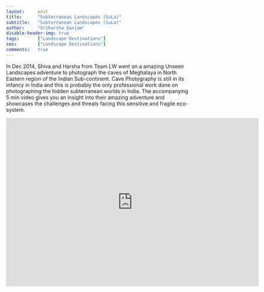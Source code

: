 ```yaml
---
layout:     post
title:      "Subterranean Landscapes (SuLa)"
subtitle:   "Subterranean Landscapes (SuLa)"
author:     "Sriharsha Ganjam"
disable-header-img: true
tags:		["Landscape Destinations"]
seo:		["Landscape Destinations"]
comments:   true
---
```


<p>
In Dec 2014, <a href="http://recitals.wilderhood.com/authors/Shivakumar%20L%20Narayan" style="text-decoration:none">Shiva</a> and <a href="http://recitals.wilderhood.com/authors/Sriharsha%20Ganjam" style="text-decoration:none">Harsha</a> from <a href="http://landscape-wizards.com" style="text-decoration:none">Team LW</a> went on a amazing Unseen Landscapes adventure to photograph the caves of Meghalaya in North Eastern region of the Indian Sub-continent.  Cave Photography is still in its infancy in India and this is probably the only professional work  done on photographing the hidden subterranean worlds in India. The accompanying 5 min video gives you an insight into their amazing adventure and showcases the challenges and threats facing this sensitive and fragile eco-system.
</p>

<iframe width="690" height="460" frameborder="0" allowfullscreen src="https://pdlvimeocdn-a.akamaihd.net/63119/443/334368547.mp4?token2=1439384655_07d723c34c54a8dc86b2ec4bed7d0d68&aksessionid=2d11072a51274688"></iframe>






